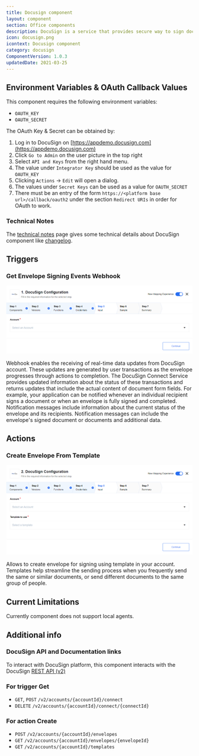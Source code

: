 ```yaml
---
title: Docusign component
layout: component
section: Office components
description: DocuSign is a service that provides secure way to sign documents electronically.
icon: docusign.png
icontext: Docusign component
category: docusign
ComponentVersion: 1.0.3
updatedDate: 2021-03-25
---
```


## Environment Variables & OAuth Callback Values

This component requires the following environment variables:
* `OAUTH_KEY`
* `OAUTH_SECRET`

The OAuth Key & Secret can be obtained by:

1. Log in to DocuSign on [https://appdemo.docusign.com](https://appdemo.docusign.com)
2. Click `Go to Admin` on the user picture in the top right
3. Select `API and Keys` from the right hand menu.
4. The value under `Integrator Key` should be used as the value for `OAUTH_KEY`
5. Clicking `Actions` -> `Edit` will open a dialog.
6. The values under `Secret Keys` can be used as a value for `OAUTH_SECRET`
7. There must be an entry of the form `https://<platform base
url>/callback/oauth2` under the section `Redirect URIs` in order for OAuth to
work.

### Technical Notes

The [technical notes](technical-notes) page gives some technical details about
DocuSign component like [changelog](technical-notes#changelog).

## Triggers

### Get Envelope Signing Events Webhook

![Get Envelope Signing Events Webhook](img/get-envelope-trigger.png)

Webhook enables the receiving of real-time data updates from DocuSign account. These updates are generated by user transactions as the envelope progresses through actions to completion. The DocuSign Connect Service provides updated information about the status of these transactions and returns updates that include the actual content of document form fields.
For example, your application can be notified whenever an individual recipient signs a document or when an envelope is fully signed and completed. Notification messages include information about the current status of the envelope and its recipients. Notification messages can include the envelope's signed document or documents and additional data.

## Actions

### Create Envelope From Template

![Create Envelope From Template](img/create-envelope-from-template.png)

Allows to create envelope for signing using template in your account. Templates help streamline the sending process when you frequently send the same or similar documents, or send different documents to the same group of people.

## Current Limitations

Currently component does not support local agents.

## Additional info

### DocuSign API and Documentation links

To interact with DocuSign platform, this component interacts with the DocuSign
[REST API (v2)](https://developers.docusign.com/docs/)

### For trigger Get

*   `GET`, `POST` `/v2/accounts/{accountId}/connect`
*   `DELETE` `/v2/accounts/{accountId}/connect/{connectId}`

### For action Create

*   `POST` `/v2/accounts/{accountId}/envelopes`
*   `GET` `/v2/accounts/{accountId}/envelopes/{envelopeId}`
*   `GET` `/v2/accounts/{accountId}/templates`
